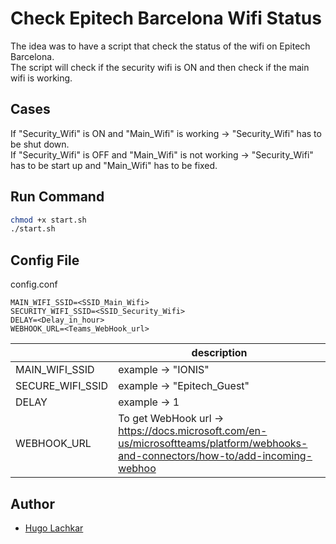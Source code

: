 # Check Epitech Barcelona Wifi Status
The idea was to have a script that check the status of the wifi on Epitech Barcelona.  
The script will check if the security wifi is ON and then check if the main wifi is working.
## Cases
If "Security_Wifi" is ON and "Main_Wifi" is working -> "Security_Wifi" has to be shut down.  
If "Security_Wifi" is OFF and  "Main_Wifi" is not working -> "Security_Wifi" has to be start up and "Main_Wifi" has to be fixed.

## Run Command

```sh
chmod +x start.sh
./start.sh
```

## Config File
config.conf
```
MAIN_WIFI_SSID=<SSID_Main_Wifi>
SECURITY_WIFI_SSID=<SSID_Security_Wifi>
DELAY=<Delay_in_hour>
WEBHOOK_URL=<Teams_WebHook_url>
```

|  | description |
| ------ | ------ |
| MAIN_WIFI_SSID |  example -> "IONIS" |
| SECURE_WIFI_SSID |  example -> "Epitech_Guest" |
| DELAY | example -> 1 |
| WEBHOOK_URL | To get WebHook url -> https://docs.microsoft.com/en-us/microsoftteams/platform/webhooks-and-connectors/how-to/add-incoming-webhoo |

## Author

- [Hugo Lachkar](https://github.com/HugoTkBCN)
